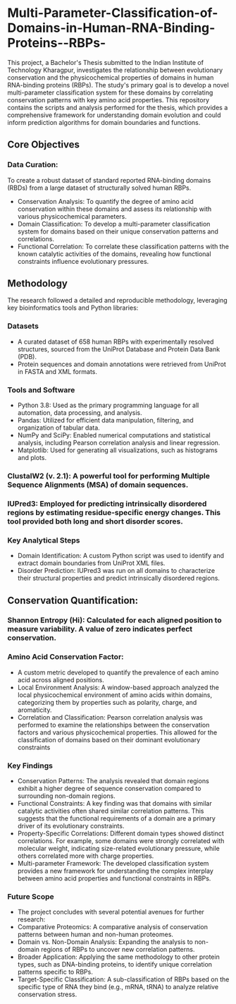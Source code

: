 # Multi-Parameter-Classification-of-Domains-in-Human-RNA-Binding-Proteins--RBPs-
This project, a Bachelor's Thesis submitted to the Indian Institute of Technology Kharagpur, investigates the relationship between evolutionary conservation and the physicochemical properties of domains in human RNA-binding proteins (RBPs). The study's primary goal is to develop a novel multi-parameter classification system for these domains by correlating conservation patterns with key amino acid properties.
This repository contains the scripts and analysis performed for the thesis, which provides a comprehensive framework for understanding domain evolution and could inform prediction algorithms for domain boundaries and functions.
## Core Objectives
### Data Curation: 
To create a robust dataset of standard reported RNA-binding domains (RBDs) from a large dataset of structurally solved human RBPs.
- Conservation Analysis: To quantify the degree of amino acid conservation within these domains and assess its relationship with various physicochemical parameters.
- Domain Classification: To develop a multi-parameter classification system for domains based on their unique conservation patterns and correlations.
- Functional Correlation: To correlate these classification patterns with the known catalytic activities of the domains, revealing how functional constraints influence evolutionary pressures.
## Methodology
The research followed a detailed and reproducible methodology, leveraging key bioinformatics tools and Python libraries:
### Datasets
- A curated dataset of 658 human RBPs with experimentally resolved structures, sourced from the UniProt Database and Protein Data Bank (PDB).
- Protein sequences and domain annotations were retrieved from UniProt in FASTA and XML formats.
### Tools and Software
- Python 3.8: Used as the primary programming language for all automation, data processing, and analysis.
- Pandas: Utilized for efficient data manipulation, filtering, and organization of tabular data.
- NumPy and SciPy: Enabled numerical computations and statistical analysis, including Pearson correlation analysis and linear regression.
- Matplotlib: Used for generating all visualizations, such as histograms and plots.
### ClustalW2 (v. 2.1): A powerful tool for performing Multiple Sequence Alignments (MSA) of domain sequences.
### IUPred3: Employed for predicting intrinsically disordered regions by estimating residue-specific energy changes. This tool provided both long and short disorder scores.
### Key Analytical Steps
- Domain Identification: A custom Python script was used to identify and extract domain boundaries from UniProt XML files.
- Disorder Prediction: IUPred3 was run on all domains to characterize their structural properties and predict intrinsically disordered regions.
## Conservation Quantification:
### Shannon Entropy (Hi): Calculated for each aligned position to measure variability. A value of zero indicates perfect conservation.
### Amino Acid Conservation Factor: 
- A custom metric developed to quantify the prevalence of each amino acid across aligned positions.
- Local Environment Analysis: A window-based approach analyzed the local physicochemical environment of amino acids within domains, categorizing them by properties such as polarity, charge, and aromaticity.
- Correlation and Classification: Pearson correlation analysis was performed to examine the relationships between the conservation factors and various physicochemical properties. This allowed for the classification of domains based on their dominant evolutionary constraints
### Key Findings
- Conservation Patterns: The analysis revealed that domain regions exhibit a higher degree of sequence conservation compared to surrounding non-domain regions.
- Functional Constraints: A key finding was that domains with similar catalytic activities often shared similar correlation patterns. This suggests that the functional requirements of a domain are a primary driver of its evolutionary constraints.
- Property-Specific Correlations: Different domain types showed distinct correlations. For example, some domains were strongly correlated with molecular weight, indicating size-related evolutionary pressure, while others correlated more with charge properties.
- Multi-parameter Framework: The developed classification system provides a new framework for understanding the complex interplay between amino acid properties and functional constraints in RBPs.
### Future Scope
- The project concludes with several potential avenues for further research:
- Comparative Proteomics: A comparative analysis of conservation patterns between human and non-human proteomes.
- Domain vs. Non-Domain Analysis: Expanding the analysis to non-domain regions of RBPs to uncover new correlation patterns.
- Broader Application: Applying the same methodology to other protein types, such as DNA-binding proteins, to identify unique correlation patterns specific to RBPs.
- Target-Specific Classification: A sub-classification of RBPs based on the specific type of RNA they bind (e.g., mRNA, tRNA) to analyze relative conservation stress.
